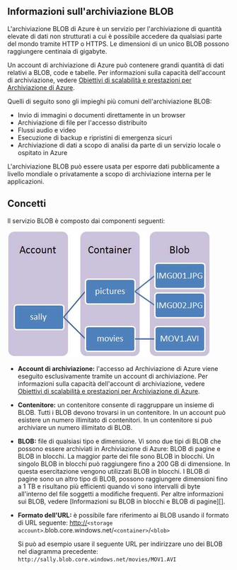 ## <a name="what-is"> </a>Informazioni sull'archiviazione BLOB

L'archiviazione BLOB di Azure è un servizio per l'archiviazione di quantità elevate
di dati non strutturati a cui è possibile accedere da qualsiasi parte del mondo tramite
HTTP o HTTPS. Le dimensioni di un unico BLOB possono raggiungere centinaia di gigabyte.

Un account di archiviazione di Azure può contenere grandi quantità di dati relativi a BLOB, code e tabelle. Per informazioni sulla capacità dell'account di archiviazione, vedere [Obiettivi di scalabilità e prestazioni per Archiviazione di Azure][].

Quelli di seguito sono gli impieghi più comuni dell'archiviazione BLOB:

-   Invio di immagini o documenti direttamente in un browser
-   Archiviazione di file per l'accesso distribuito
-   Flussi audio e video
-   Esecuzione di backup e ripristini di emergenza sicuri
-   Archiviazione di dati a scopo di analisi da parte di un servizio locale o ospitato
    in Azure

L'archiviazione BLOB può essere usata per esporre dati pubblicamente a livello
mondiale o privatamente a scopo di archiviazione interna per le applicazioni.

## <a name="concepts"> </a>Concetti

Il servizio BLOB è composto dai componenti seguenti:

![BLOB1][]

-   **Account di archiviazione:** l'accesso ad Archiviazione di Azure viene eseguito
    esclusivamente tramite un account di archiviazione. Per informazioni sulla capacità dell'account di archiviazione, vedere [Obiettivi di scalabilità e prestazioni per Archiviazione di Azure][].

-   **Contenitore:** un contenitore consente di raggruppare un insieme di BLOB.
    Tutti i BLOB devono trovarsi in un contenitore. In un account può esistere un
    numero illimitato di contenitori. In un contenitore si può archiviare un numero
    illimitato di BLOB.

-   **BLOB:** file di qualsiasi tipo e dimensione. Vi sono due tipi di BLOB che
    possono essere archiviati in Archiviazione di Azure: BLOB di pagine e BLOB in blocchi.
    La maggior parte dei file sono BLOB in blocchi. Un singolo BLOB in blocchi può raggiungere fino a 200 GB
    di dimensione. In questa esercitazione vengono utilizzati BLOB in blocchi. I BLOB di pagine sono un altro tipo di BLOB,
    possono raggiungere dimensioni fino a 1 TB e risultano più efficienti quando
    vi sono intervalli di byte all'interno del file soggetti a modifiche frequenti. Per altre informazioni sui
    BLOB, vedere [Informazioni su BLOB in blocchi e BLOB di pagine][].

-   **Formato dell'URL:** è possibile fare riferimento ai BLOB usando il formato di URL
    seguente:
    <http://>`<storage account>`.blob.core.windows.net/`<container>`/`<blob>`

    Si può ad esempio usare il seguente URL per indirizzare uno dei BLOB nel
    diagramma precedente:
    `http://sally.blob.core.windows.net/movies/MOV1.AVI`

  [Obiettivi di scalabilità e prestazioni per Archiviazione di Azure]: http://msdn.microsoft.com/en-us/library/dn249410.aspx
  [BLOB1]: ./media/howto-blob-storage/blob1.jpg
